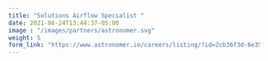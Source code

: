 ```yaml
---
title: "Solutions Airflow Specialist "
date: 2021-06-24T13:44:37-05:00
image : "/images/partners/astronomer.svg"
weight: 5
form_link: "https://www.astronomer.io/careers/listing/?id=2cb36f3d-6e35-4f9d-acd3-04dd00ce1596"
---
```



